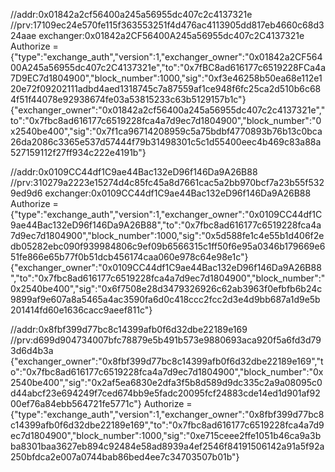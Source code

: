 //addr:0x01842a2cf56400a245a56955dc407c2c4137321e
//prv:17109ec24e570fe115f363553251f4d476ac4113905dd817eb4660c68d324aae
exchanger:0x01842a2CF56400A245a56955dc407c2C4137321e
Authorize = {"type":"exchange_auth","version":1,"exchanger_owner":"0x01842a2CF56400A245a56955dc407c2C4137321e","to":"0x7fBC8ad616177c6519228FCa4a7D9EC7d1804900","block_number":1000,"sig":"0xf3e46258b50ea68e112e120e72f09202111adbd4aed1318745c7a87559af1ce948f6fc25ca2d510b6c684f51f44078e92938674fe03a53815233c63b5129157b1c"}
{"exchanger_owner":"0x01842a2cf56400a245a56955dc407c2c4137321e","to":"0x7fbc8ad616177c6519228fca4a7d9ec7d1804900","block_number":"0x2540be400","sig":"0x7f1ca96714208959c5a75bdbf4770893b76b13c0bca26da2086c3365e537d57444f79b31498301c5c1d55400eec4b469c83a88a527159112f27ff934c222e4191b"}

//addr:0x0109CC44df1C9ae44Bac132eD96f146Da9A26B88
//prv:310279a2223e15274d4c85fc45a8d7661cac5a2bb970bcf7a23b55f5329ed9d6
exchanger:0x0109CC44df1C9ae44Bac132eD96f146Da9A26B88
Authorize = {"type":"exchange_auth","version":1,"exchanger_owner":"0x0109CC44df1C9ae44Bac132eD96f146Da9A26B88","to":"0x7fbc8ad616177c6519228fca4a7d9ec7d1804900","block_number":1000,"sig":"0x5d588fe1c4e55b1d406f2edb05282ebc090f939984806c9ef09b6566315c1ff50f6e95a0346b179669e651fe866e65b77f0b51dcb456174caa060e978c64e98e1c"}
{"exchanger_owner":"0x0109CC44df1C9ae44Bac132eD96f146Da9A26B88","to":"0x7fbc8ad616177c6519228fca4a7d9ec7d1804900","block_number":"0x2540be400","sig":"0x6f7508e28d3479326926c62ab3963f0efbfb6b24c9899af9e607a8a5465a4ac3590fa6d0c418ccc2fcc2d3e4d9bb687a1d9e5b201414fd60e1636cacc9aeef811c"}

//addr:0x8fbf399d77bc8c14399afb0f6d32dbe22189e169
//prv:d699d904734007bfc78879e5b491b573e9880693aca920f5a6fd3d793d6d4b3a
{"exchanger_owner":"0x8fbf399d77bc8c14399afb0f6d32dbe22189e169","to":"0x7fbc8ad616177c6519228fca4a7d9ec7d1804900","block_number":"0x2540be400","sig":"0x2af5ea6830e2dfa3f5b8d589d9dc335c2a9a08095c0d44abcf23e694249f7ced674bb9e5fadc20095fcf24883cde14ed1d901af9200ef76a84ebb564721fe5771c"}
Authorize = {"type":"exchange_auth","version":1,"exchanger_owner":"0x8fbf399d77bc8c14399afb0f6d32dbe22189e169","to":"0x7fbc8ad616177c6519228fca4a7d9ec7d1804900","block_number":1000,"sig":"0xe715ceee2ffe1051b46ca9a3bba8301baa3627eb894c92484e58ad8939a4ef2546f84191506142a91a5f92a250bfdca2e007a0744bab86bed4ee7c34703507b01b"}

